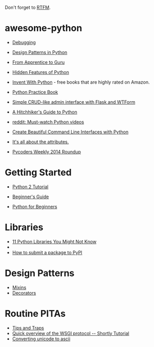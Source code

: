 Don't forget to [RTFM](https://docs.python.org/2/index.html).

awesome-python
==============

* [Debugging](http://howchoo.com/g/zgi2y2iwyze/debugging-your-python-code)

* [Design Patterns in Python](http://kennison.name/files/zopestore/uploads/python/DesignPatternsInPython_ver0.1.pdf)

* [From Apprentice to Guru](http://stackoverflow.com/questions/2573135/python-progression-path-from-apprentice-to-guru)

* [Hidden Features of Python](http://stackoverflow.com/questions/101268/hidden-features-of-python)

* [Invent With Python](http://inventwithpython.com/) - free books that are highly rated on Amazon.

* [Python Practice Book](http://anandology.com/python-practice-book/)

* [Simple CRUD-like admin interface with Flask and WTForm](http://jibreel.me/blog/1/?utm_campaign=e4edcd79fd-Python_Weekly_Issue_150_July_31_2014&utm_medium=email&utm_source=Python+Weekly+Newsletter&utm_term=0_9e26887fc5-e4edcd79fd-312714609)

* [A Hitchhiker's Guide to Python](http://docs.python-guide.org/en/latest/)

* [reddit: Must-watch Python videos](http://www.reddit.com/r/Python/comments/1rs7ub/what_are_some_mustwatch_python_videos)

* [Create Beautiful Command Line Interfaces with Python](https://www.youtube.com/watch?v=pXhcPJK5cMc)

* [It's all about the attributes.](http://blog.lerner.co.il/python-attributes/)

* [Pycoders Weekly 2014 Roundup](http://us4.campaign-archive1.com/?u=9735795484d2e4c204da82a29&id=55b91a6e1f)

Getting Started
===============

* [Python 2 Tutorial](https://docs.python.org/2/tutorial/)

* [Beginner's Guide](https://wiki.python.org/moin/BeginnersGuide)

* [Python for Beginners](http://www.pythonforbeginners.com/)

Libraries
==============
* [11 Python Libraries You Might Not Know](http://blog.yhathq.com/posts/11-python-libraries-you-might-not-know.html)
* 
* [How to submit a package to PyPI](http://peterdowns.com/posts/first-time-with-pypi.html)

Design Patterns
===============
* [Mixins](http://stackoverflow.com/questions/533631/what-is-a-mixin-and-why-are-they-useful)
* [Decorators](http://simeonfranklin.com/blog/2012/jul/1/python-decorators-in-12-steps/)

Routine PITAs
===============

* [Tips and Traps](https://www.airpair.com/python/posts/python-tips-and-traps)
* [Quick overview of the WSGI protocol -- Shortly Tutorial](http://werkzeug.pocoo.org/docs/0.9/tutorial/)
* [Converting unicode to ascii](https://stackoverflow.com/questions/1207457/convert-a-unicode-string-to-a-string-in-python-containing-extra-symbols/1207479#1207479)


